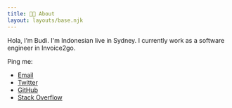 ```yaml
---
title: 👨‍💻 About
layout: layouts/base.njk
---
```

Hola, I’m Budi. I'm Indonesian live in Sydney. I currently work as a software engineer in Invoice2go.

Ping me:
<ul>
	<li><a href="mailto:deerawan@gmail.com" target="_blank">Email</a></li>
	<li><a title="Budi Irawan (@deerawan) on Twitter" href="https://twitter.com/deerawan">Twitter</a></li>
	<li><a title="Budi Irawan on GitHub" href="https://github.com/deerawan">GitHub</a></li>
	<li><a title="Budi Irawan on Stack Overflow" href="https://stackoverflow.com/users/375148/deerawan">Stack Overflow</a></li>
</ul>